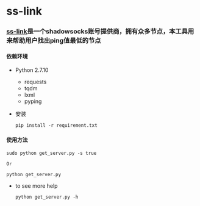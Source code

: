 # ss-link

### [ss-link]("www.ss-link.com")是一个shadowsocks账号提供商，拥有众多节点，本工具用来帮助用户找出ping值最低的节点

#### 依赖环境
* Python 2.7.10
	* requests
	* tqdm
	* lxml
	* pyping

* 安装

	```
	pip install -r requirement.txt
	```

#### 使用方法


```
sudo python get_server.py -s true

Or

python get_server.py
```

* to see more help

	```
	python get_server.py -h 
	```